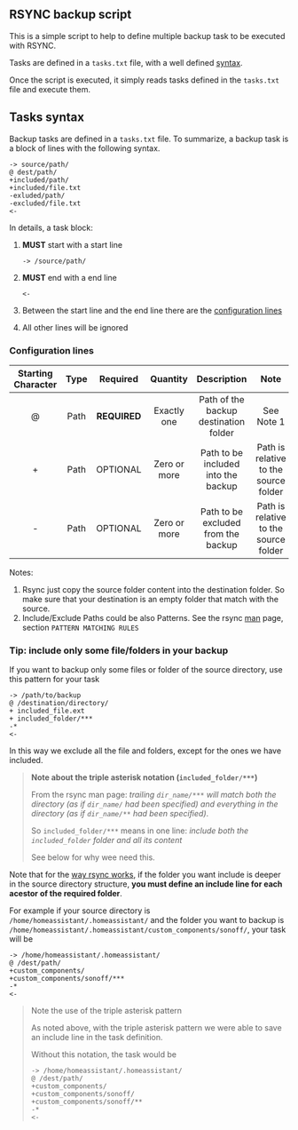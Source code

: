 ## RSYNC backup script
This is a simple script to help to define multiple backup task to be executed with RSYNC.

Tasks are defined in a `tasks.txt` file, with a well defined [syntax](#task-syntax).

Once the script is executed, it simply reads tasks defined in the `tasks.txt` file and execute them.


## Tasks syntax
Backup tasks are defined in a `tasks.txt` file. To summarize, a backup task is a block of lines with the following syntax.

```
-> source/path/
@ dest/path/
+included/path/
+included/file.txt
-exluded/path/
-excluded/file.txt
<-
```

In details, a task block:

1. **MUST** start with a start line

    ```
    -> /source/path/
    ```

2. **MUST** end with a end line

    ```
    <-
    ```

3. Between the start line and the end line there are the [configuration lines](#configuration-lines)

4. All other lines will be ignored

### Configuration lines

| **Starting Character** | **Type** | **Required** | **Quantity** |            **Description**            |                **Note**               |
|:----------------------:|:--------:|:------------:|:------------:|:-------------------------------------:|:-------------------------------------:|
|            @           | Path     | **REQUIRED** | Exactly one  | Path of the backup destination folder | See Note 1                        |
|            +           | Path   | OPTIONAL     | Zero or more | Path to be included into the backup   | Path is relative to the source folder |
|            -           | Path     | OPTIONAL     | Zero or more | Path to be excluded from the backup   | Path is relative to the source folder |

Notes:

1. Rsync just copy the source folder content into the destination folder. So make sure that your destination is an empty folder that match with the source.
2. Include/Exclude Paths could be also Patterns. See the rsync [man](https://man.cx/rsync(1)) page, section `PATTERN MATCHING RULES`

### Tip: include only some file/folders in your backup
If you want to backup only some files or folder of the source directory, use this pattern for your task

```
-> /path/to/backup
@ /destination/directory/
+ included_file.ext
+ included_folder/***
-*
<-
```

In this way we exclude all the file and folders, except for the ones we have included.

> **Note about the triple asterisk notation (`included_folder/***`)**
>
> From the rsync man page: *trailing `dir_name/***` will match both the directory (as if `dir_name/` had been specified) and everything in the directory (as if `dir_name/**` had been specified)*.
>
> So `included_folder/***` means in one line: *include both the `included_folder` folder and all its content*
>
> See below for why wee need this. 


Note that for the [way rsync works](https://stackoverflow.com/a/15701772), if the folder you want include is deeper in the source directory structure, **you must define an include line for each acestor of the required folder**.

For example if your source directory is `/home/homeassistant/.homeassistant/` and the folder you want to backup is `/home/homeassistant/.homeassistant/custom_components/sonoff/`, your task will be

```
-> /home/homeassistant/.homeassistant/
@ /dest/path/
+custom_components/
+custom_components/sonoff/***
-*
<-
```

> Note the use of the triple asterisk pattern
>
> As noted above,    with the triple asterisk pattern we were able to save an include line in the task definition.
>
> Without this notation, the task would be
> ```
> -> /home/homeassistant/.homeassistant/
> @ /dest/path/
> +custom_components/
> +custom_components/sonoff/
> +custom_components/sonoff/**
> -*
> <-
> ```